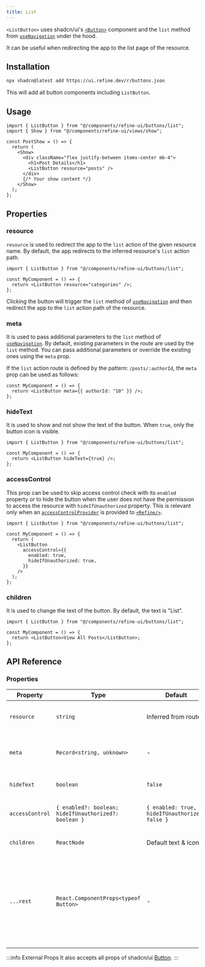 ```yaml
---
title: List
---
```


`<ListButton>` uses shadcn/ui's [`<Button>`](https://ui.shadcn.com/docs/components/button) component and the `list` method from [`useNavigation`](/docs/routing/hooks/use-navigation) under the hood.

It can be useful when redirecting the app to the list page of the resource.

## Installation

```bash
npx shadcn@latest add https://ui.refine.dev/r/buttons.json
```

This will add all button components including `ListButton`.

## Usage

```tsx
import { ListButton } from "@/components/refine-ui/buttons/list";
import { Show } from "@/components/refine-ui/views/show";

const PostShow = () => {
  return (
    <Show>
      <div className="flex justify-between items-center mb-4">
        <h1>Post Details</h1>
        <ListButton resource="posts" />
      </div>
      {/* Your show content */}
    </Show>
  );
};
```

## Properties

### resource

`resource` is used to redirect the app to the `list` action of the given resource name. By default, the app redirects to the inferred resource's `list` action path.

```tsx
import { ListButton } from "@/components/refine-ui/buttons/list";

const MyComponent = () => {
  return <ListButton resource="categories" />;
};
```

Clicking the button will trigger the `list` method of [`useNavigation`](/docs/routing/hooks/use-navigation) and then redirect the app to the `list` action path of the resource.

### meta

It is used to pass additional parameters to the `list` method of [`useNavigation`](/docs/routing/hooks/use-navigation). By default, existing parameters in the route are used by the `list` method. You can pass additional parameters or override the existing ones using the `meta` prop.

If the `list` action route is defined by the pattern: `/posts/:authorId`, the `meta` prop can be used as follows:

```tsx
const MyComponent = () => {
  return <ListButton meta={{ authorId: "10" }} />;
};
```

### hideText

It is used to show and not show the text of the button. When `true`, only the button icon is visible.

```tsx
import { ListButton } from "@/components/refine-ui/buttons/list";

const MyComponent = () => {
  return <ListButton hideText={true} />;
};
```

### accessControl

This prop can be used to skip access control check with its `enabled` property or to hide the button when the user does not have the permission to access the resource with `hideIfUnauthorized` property. This is relevant only when an [`accessControlProvider`](/docs/authorization/access-control-provider) is provided to [`<Refine/>`](/docs/core/refine-component).

```tsx
import { ListButton } from "@/components/refine-ui/buttons/list";

const MyComponent = () => {
  return (
    <ListButton
      accessControl={{
        enabled: true,
        hideIfUnauthorized: true,
      }}
    />
  );
};
```

### children

It is used to change the text of the button. By default, the text is "List".

```tsx
import { ListButton } from "@/components/refine-ui/buttons/list";

const MyComponent = () => {
  return <ListButton>View All Posts</ListButton>;
};
```

## API Reference

### Properties

| Property        | Type                                                  | Default                                        | Description                                                                                                             |
| --------------- | ----------------------------------------------------- | ---------------------------------------------- | ----------------------------------------------------------------------------------------------------------------------- |
| `resource`      | `string`                                              | Inferred from route                            | The resource name or identifier                                                                                         |
| `meta`          | `Record<string, unknown>`                             | -                                              | Additional metadata to pass to the `list` method                                                                        |
| `hideText`      | `boolean`                                             | `false`                                        | If true, only the icon will be shown                                                                                    |
| `accessControl` | `{ enabled?: boolean; hideIfUnauthorized?: boolean }` | `{ enabled: true, hideIfUnauthorized: false }` | Configures access control behavior                                                                                      |
| `children`      | `ReactNode`                                           | Default text & icon                            | Custom content for the button                                                                                           |
| `...rest`       | `React.ComponentProps<typeof Button>`                 | -                                              | Other props are passed to the underlying shadcn/ui `Button` component (e.g., `variant`, `size`, `className`, `onClick`) |

:::info External Props
It also accepts all props of shadcn/ui [Button](https://ui.shadcn.com/docs/components/button).
:::
